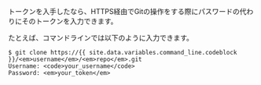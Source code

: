 トークンを入手したなら、HTTPS経由でGitの操作をする際にパスワードの代わりにそのトークンを入力できます。

たとえば、コマンドラインでは以下のように入力できます。

```shell
$ git clone https://{{ site.data.variables.command_line.codeblock }}/<em>username</em>/<em>repo</em>.git
Username: <code>your_username</code>
Password: <em>your_token</em>
```
